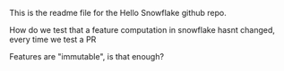 This is the readme file for the Hello Snowflake github repo.

How do we test that a feature computation in snowflake hasnt changed, every time we test a PR

Features are "immutable", is that enough?
